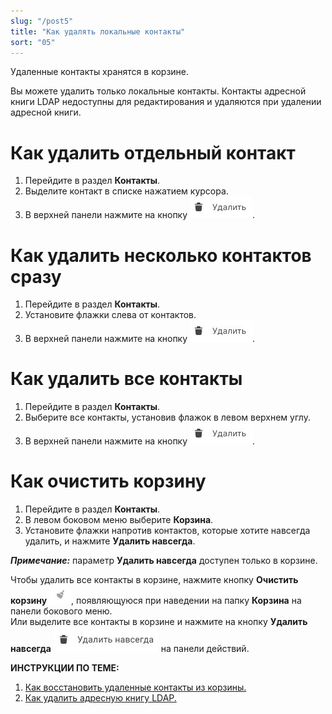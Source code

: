 ```yaml
---
slug: "/post5"
title: "Как удалять локальные контакты"
sort: "05"
---
```


Удаленные контакты хранятся в корзине. 

Вы можете удалить только локальные контакты. Контакты адресной книги LDAP недоступны для редактирования и удаляются при удалении адресной книги.

# Как удалить отдельный контакт
1. Перейдите в раздел **Контакты**.
2. Выделите контакт в списке нажатием курсора.
3. В верхней панели нажмите на кнопку  ![delete-button.jpg](./images/delete-button.jpg "Удалить контакт").

#  Как удалить несколько контактов сразу

1. Перейдите в раздел **Контакты**.
2. Установите флажки слева от контактов.
3. В верхней панели нажмите на кнопку  ![delete-button.jpg](./images/delete-button.jpg "Удалить контакт").

# Как удалить все контакты 

1. Перейдите в раздел **Контакты**.
2. Выберите все контакты, установив флажок в левом верхнем углу. 
3. В верхней панели нажмите на кнопку ![delete-button.jpg](./images/delete-button.jpg "Удалить контакт").

# Как очистить корзину

1. Перейдите в раздел **Контакты**.
2. В левом боковом меню  выберите  **Корзина**.
3. Установите флажки напротив контактов, которые хотите навсегда удалить, и нажмите **Удалить навсегда**.

***Примечание:*** параметр **Удалить навсегда** доступен только в корзине. 

Чтобы удалить все контакты в корзине, нажмите кнопку  **Очистить корзину** ![trash-button.jpg](./images/trash-button.jpg "Очистить корзину"), появляющуюся при наведении на папку **Корзина** на панели бокового меню.  
Или выделите все контакты в корзине и нажмите на кнопку **Удалить навсегда** ![delete-all.jpg](./images/delete-all.jpg "Удалить навсегда") на панели действий.

**ИНСТРУКЦИИ ПО ТЕМЕ:**  
1. [Как восстановить удаленные контакты из корзины.](https://docs.cryptoarm.ru/v3.0-Beta/006-contacts/restore-contacts)  
2. [Как удалить адресную книгу LDAP.](https://docs.cryptoarm.ru/v3.0-Beta/006-contacts/delete-ldap)  
